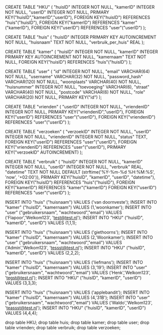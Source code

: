 CREATE TABLE "HKU" (
	"huisID"	INTEGER NOT NULL,
	"kamerID"	INTEGER NOT NULL,
	"userID"	INTEGER NOT NULL,
	PRIMARY KEY("huisID","kamerID","userID"),
	FOREIGN KEY("huisID") REFERENCES "huis"("huisID"),
	FOREIGN KEY("kamerID") REFERENCES "kamer"("kamerID"),
	FOREIGN KEY("userID") REFERENCES "user"("userID")
);

CREATE TABLE "huis" (
	"huisID"	INTEGER PRIMARY KEY AUTOINCREMENT NOT NULL,
	"huisnaam"	TEXT NOT NULL,
	"verbruik_per_huis"	REAL
);

CREATE TABLE "kamer" (
	"huisID"	INTEGER NOT NULL,
	"kamerID"	INTEGER PRIMARY KEY AUTOINCREMENT NOT NULL,
	"kamernaam" TEXT NOT NULL,
	FOREIGN KEY("huisID") REFERENCES "huis"("huisID")
);


CREATE TABLE "user" (
	"id"	INTEGER NOT NULL,
	"email"	VARCHAR(64) NOT NULL,
	"username"	VARCHAR(32) NOT NULL,
	"password_hash"	VARCHAR(120) NOT NULL,
	"woonplaats"	VARCHAR(40) NOT NULL,
	"huisnummer"	INTEGER NOT NULL,
	"toevoeging"	VARCHAR(6),
	"straat"	VARCHAR(40) NOT NULL,
	"postcode"	VARCHAR(6) NOT NULL,
	"role"	VARCHAR(20) NOT NULL,
	PRIMARY KEY("id")
);

CREATE TABLE "vrienden" (
	"userID"	INTEGER NOT NULL,
	"vriendenID"	INTEGER NOT NULL,
	PRIMARY KEY("vriendenID","userID"),
	FOREIGN KEY("userID") REFERENCES "user"("userID"),
	FOREIGN KEY("vriendenID") REFERENCES "user"("userID")
);

CREATE TABLE "verzoeken" (
	"verzoekID"	INTEGER NOT NULL,
	"userID"	INTEGER NOT NULL,
	"vriendenID"	INTEGER NOT NULL,
	"status"	TEXT,
	FOREIGN KEY("userID") REFERENCES "user"("userID"),
	FOREIGN KEY("vriendenID") REFERENCES "user"("userID"),
	PRIMARY KEY("verzoekID" AUTOINCREMENT)
);

CREATE TABLE "verbruik" (
	"huisID"	INTEGER NOT NULL,
	"kamerID"	INTEGER NOT NULL,
	"userID"	INTEGER NOT NULL,
	"verbruik"	REAL,
	"datetime"	TEXT NOT NULL DEFAULT (strftime('%Y-%m-%d %H:%M:%S', 'now', '+02:00')),
	PRIMARY KEY("huisID", "kamerID", "userID", "datetime"),
	FOREIGN KEY("huisID") REFERENCES "huis"("huisID"),
	FOREIGN KEY("kamerID") REFERENCES "kamer"("kamerID")
	FOREIGN KEY("userID") REFERENCES "user"("userID")
);

INSERT INTO "huis" ("huisnaam") VALUES ('van doornveste');
INSERT INTO "kamer" ("huisID", "kamernaam") VALUES (1,'woonkamer');
INSERT INTO "user" ("gebruikersnaam", "wachtwoord","email") VALUES ('Flapoor','Welkom123', 'test@test.nl');
INSERT INTO "HKU" ("huisID", "kamerID", "userID") VALUES (1,1,1);

INSERT INTO "huis" ("huisnaam") VALUES ('giethoorns');
INSERT INTO "kamer" ("huisID", "kamernaam") VALUES (2,'Woonkamer');
INSERT INTO "user" ("gebruikersnaam", "wachtwoord","email") VALUES ('Admin','Welkom123', 'tessst@test.nl');
INSERT INTO "HKU" ("huisID", "kamerID", "userID") VALUES (2,2,2);

INSERT INTO "huis" ("huisnaam") VALUES ('liefmans');
INSERT INTO "kamer" ("huisID", "kamernaam") VALUES (3,'19');
INSERT INTO "user" ("gebruikersnaam", "wachtwoord","email") VALUES ('Henk','Welkom123', 'tegst@test.nl');
INSERT INTO "HKU" ("huisID", "kamerID", "userID") VALUES (3,3,3);

INSERT INTO "huis" ("huisnaam") VALUES ('applebandit');
INSERT INTO "kamer" ("huisID", "kamernaam") VALUES (4,'31B');
INSERT INTO "user" ("gebruikersnaam", "wachtwoord","email") VALUES ('Waldo','Welkom123', 'teassst@test.nl');
INSERT INTO "HKU" ("huisID", "kamerID", "userID") VALUES (4,4,4);

drop table HKU;
drop table huis;
drop table kamer;
drop table user;
drop table vrienden;
drop table verbruik;
drop table verzoeken;


